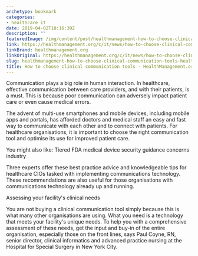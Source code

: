 ```yaml
---
archetype: bookmark
categories:
- healthcare it
date: 2019-04-02T10:16:39Z
description: ""
featuredImage: /img/content/post/healthmanagement-how-to-choose-clinical-communication-tools-healthmanagement-org.png
link: https://healthmanagement.org/c/it/news/how-to-choose-clinical-communication-tools
linkBrand: healthmanagement.org
linkOriginal: https://healthmanagement.org/c/it/news/how-to-choose-clinical-communication-tools
slug: healthmanagement-how-to-choose-clinical-communication-tools-healthmanagement-org
title: How to choose clinical communication tools - HealthManagement.org
---
```

Communication plays a big role in human interaction. In healthcare, effective communication between care providers, and with their patients, is a must. This is because poor communication can adversely impact patient care or even cause medical errors.
 

The advent of multi-use smartphones and mobile devices, including mobile apps and portals, has afforded doctors and medical staff an easy and fast way to communicate with each other and to connect with patients. For healthcare organisations, it is important to choose the right communication tool and optimise its use for improved patient care.

 
You might also like: Tiered FDA medical device security guidance concerns industry


Three experts offer these best practice advice and knowledgeable tips for healthcare CIOs tasked with implementing communications technology. These recommendations are also useful for those organisations with communications technology already up and running.

 

Assessing your facility's clinical needs

 

You are not buying a clinical communication tool simply because this is what many other organisations are using. What you need is a technology that meets your facility's unique needs. To help you with a comprehensive assessment of these needs, get the input and buy-in of the entire organisation, especially those on the front lines, says Paul Coyne, RN, senior director, clinical informatics and advanced practice nursing at the Hospital for Special Surgery in New York City. 

